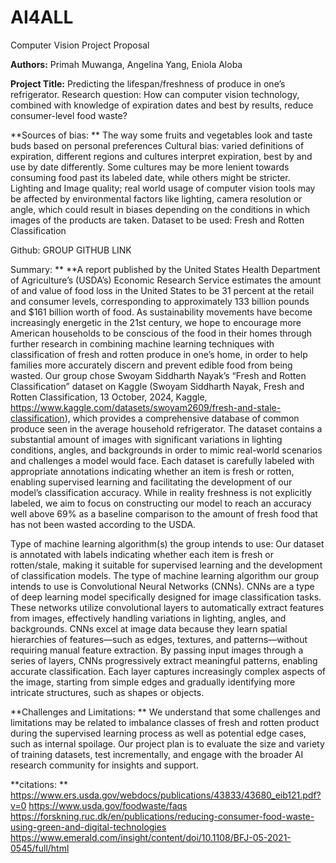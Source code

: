 # AI4ALL
Computer Vision Project Proposal 

**Authors:** Primah Muwanga, Angelina Yang, Eniola Aloba

**Project Title:** Predicting the lifespan/freshness of produce in one’s refrigerator. 
Research question: How can computer vision technology, combined with knowledge of expiration dates and best by results, reduce consumer-level food waste?

**Sources of bias: **
The way some fruits and vegetables look and taste buds based on personal preferences
Cultural bias: varied definitions of expiration, different regions and cultures interpret expiration, best by and use by date differently. Some cultures may be more lenient towards consuming food past its labeled date, while others might be stricter.
Lighting and Image quality; real world usage of computer vision tools may be affected by environmental factors like lighting, camera resolution or angle, which could result in biases depending on the conditions in which images of the products are taken. 
Dataset to be used: Fresh and Rotten Classification

Github: GROUP GITHUB LINK

Summary: **
**A report published by the United States Health Department of Agriculture’s (USDA’s) Economic Research Service estimates the amount of and value of food loss in the United States to be 31 percent at the retail and consumer levels, corresponding to approximately 133 billion pounds and $161 billion worth of food. As sustainability movements have become increasingly energetic in the 21st century, we hope to encourage more American households to be conscious of the food in their homes through further research in combining machine learning techniques with classification of fresh and rotten produce in one’s home, in order to help families more accurately discern and prevent edible food from being wasted. Our group chose Swoyam Siddharth Nayak’s “Fresh and Rotten Classification” dataset on Kaggle (Swoyam Siddharth Nayak, Fresh and Rotten Classification, 13 October, 2024, Kaggle, https://www.kaggle.com/datasets/swoyam2609/fresh-and-stale-classification), which provides a comprehensive database of common produce seen in the average household refrigerator.
The dataset contains a substantial amount of images with significant variations in lighting conditions, angles, and backgrounds in order to mimic real-world scenarios and challenges a model would face. Each dataset is carefully labeled with appropriate annotations indicating whether an item is fresh or rotten, enabling supervised learning and facilitating the development of our model’s classification accuracy. While in reality freshness is not explicitly labeled, we aim to focus on constructing our model to reach an accuracy well above 69% as a baseline comparison to the amount of fresh food that has not been wasted according to the USDA.

Type of machine learning algorithm(s) the group intends to use: Our dataset is annotated with labels indicating whether each item is fresh or rotten/stale, making it suitable for supervised learning and the development of classification models. The type of machine learning algorithm our group intends to use is Convolutional Neural Networks (CNNs). CNNs are a type of deep learning model specifically designed for image classification tasks. These networks utilize convolutional layers to automatically extract features from images, effectively handling variations in lighting, angles, and backgrounds. CNNs excel at image data because they learn spatial hierarchies of features—such as edges, textures, and patterns—without requiring manual feature extraction. By passing input images through a series of layers, CNNs progressively extract meaningful patterns, enabling accurate classification. Each layer captures increasingly complex aspects of the image, starting from simple edges and gradually identifying more intricate structures, such as shapes or objects.

**Challenges and Limitations: **
We understand that some challenges and limitations may be related to imbalance classes of fresh and rotten product during the supervised learning process as well as potential edge cases, such as internal spoilage. Our project plan is to evaluate the size and variety of training datasets, test incrementally, and engage with the broader AI research community for insights and support.

**citations: **
https://www.ers.usda.gov/webdocs/publications/43833/43680_eib121.pdf?v=0
https://www.usda.gov/foodwaste/faqs 
https://forskning.ruc.dk/en/publications/reducing-consumer-food-waste-using-green-and-digital-technologies 
https://www.emerald.com/insight/content/doi/10.1108/BFJ-05-2021-0545/full/html
